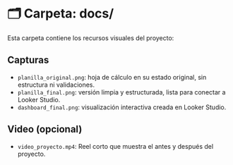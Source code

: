 # 🗂️ Carpeta: docs/

Esta carpeta contiene los recursos visuales del proyecto:

## Capturas

- `planilla_original.png`: hoja de cálculo en su estado original, sin estructura ni validaciones.
- `planilla_final.png`: versión limpia y estructurada, lista para conectar a Looker Studio.
- `dashboard_final.png`: visualización interactiva creada en Looker Studio.

## Video (opcional)

- `video_proyecto.mp4`: Reel corto que muestra el antes y después del proyecto.
